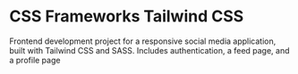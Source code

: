 # CSS Frameworks  Tailwind CSS
 Frontend development project for a responsive social media application, built with Tailwind CSS and SASS. Includes authentication, a feed page, and a profile page
